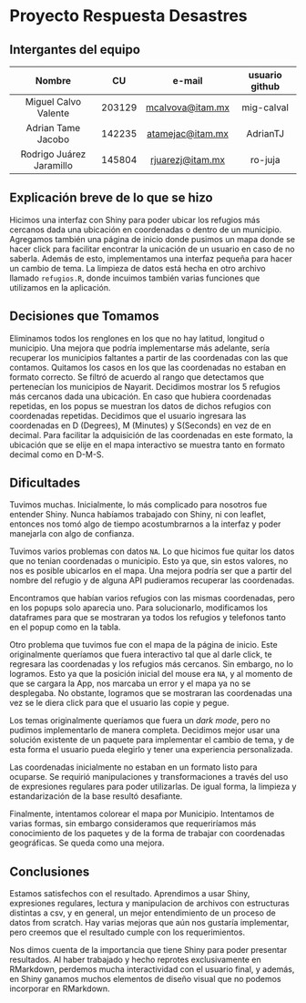 # Proyecto Respuesta Desastres
## Intergantes del equipo

|          Nombre          |   CU   |      e-mail      | usuario github |
|:------------------------:|:------:|:----------------:|:--------------:|
| Miguel Calvo Valente     | 203129 | mcalvova@itam.mx | mig-calval     |
| Adrian Tame Jacobo       | 142235 | atamejac@itam.mx | AdrianTJ       |
| Rodrigo Juárez Jaramillo | 145804 | rjuarezj@itam.mx | ro-juja        |

## Explicación breve de lo que se hizo
Hicimos una interfaz con Shiny para poder ubicar los refugios más cercanos dada una ubicación en coordenadas o dentro de un municipio. Agregamos también una página de inicio donde pusimos un mapa donde se hacer click para facilitar encontrar la unicación de un usuario en caso de no saberla. 
Además de esto, implementamos una interfaz pequeña para hacer un cambio de tema. 
La limpieza de datos está hecha en otro archivo llamado `refugios.R`, donde incuimos también varias funciones que utilizamos en la aplicación. 

## Decisiones que Tomamos
Eliminamos todos los renglones en los que no hay latitud, longitud o municipio. Una mejora que podría implementarse más adelante, sería recuperar los municipios faltantes a partir de las coordenadas con las que contamos.
Quitamos los casos en los que las coordenadas no estaban en formato correcto. Se filtró de acuerdo al rango que detectamos que pertenecían los municipios de Nayarit.
Decidimos mostrar los 5 refugios más cercanos dada una ubicación. En caso que hubiera coordenadas repetidas, en los popus se muestran los datos de dichos refugios con coordenadas repetidas.
Decidimos que el usuario ingresara las coordenadas en D (Degrees), M (Minutes) y S(Seconds) en vez de en decimal. Para facilitar la adquisición de las coordenadas en este formato, la ubicación que se elije en el mapa interactivo se muestra tanto en formato decimal como en D-M-S.

## Dificultades
Tuvimos muchas. Inicialmente, lo más complicado para nosotros fue entender Shiny. Nunca habíamos trabajado con Shiny, ni con leaflet, entonces nos tomó algo de tiempo acostumbrarnos a la interfaz y poder manejarla con algo de confianza. 

Tuvimos varios problemas con datos `NA`. Lo que hicimos fue quitar los datos que no tenian coordenadas o municipio. Esto ya que, sin estos valores, no nos es posible ubicarlos en el mapa. Una mejora podría ser que a partir del nombre del refugio y de alguna API pudieramos recuperar las coordenadas.

Encontramos que habían varios refugios con las mismas coordenadas, pero en los popups solo aparecia uno. Para solucionarlo, modificamos los dataframes para que se mostraran ya todos los refugios y telefonos tanto en el popup como en la tabla.

Otro problema que tuvimos fue con el mapa de la página de inicio. Este originalmente queríamos que fuera interactivo tal que al darle click, te regresara las coordenadas y los refugios más cercanos. Sin embargo, no lo logramos. Esto ya que la posición inicial del mouse era `NA`, y al momento de que se cargara la App, nos marcaba un error y el mapa ya no se desplegaba. No obstante, logramos que se mostraran las coordenadas una vez se le diera click para que el usuario las copie y pegue.

Los temas originalmente queríamos que fuera un *dark mode*, pero no pudimos implementarlo de manera completa. Decidimos mejor usar una solución existente de un paquete para implementar el cambio de tema, y de esta forma el usuario pueda elegirlo y tener una experiencia personalizada.

Las coordenadas inicialmente no estaban en un formato listo para ocuparse. Se requirió manipulaciones y transformaciones a través del uso de expresiones regulares para poder utilizarlas. De igual forma, la limpieza y estandarización de la base resultó desafiante.

Finalmente, intentamos colorear el mapa por Municipio. Intentamos de varias formas, sin embargo consideramos que requeriríamos más conocimiento de los paquetes y de la forma de trabajar con coordenadas geográficas. Se queda como una mejora.

## Conclusiones

Estamos satisfechos con el resultado. Aprendimos a usar Shiny, expresiones regulares, lectura y manipulacion de archivos con estructuras distintas a csv, y en general, un mejor entendimiento de un proceso de datos from scratch. Hay varias mejoras que aún nos gustaría implementar, pero creemos que el resultado cumple con los requerimientos. 

Nos dimos cuenta de la importancia que tiene Shiny para poder presentar resultados. Al haber trabajado y hecho reprotes exclusivamente en RMarkdown, perdemos mucha interactividad con el usuario final, y además, en Shiny ganamos muchos elementos de diseño visual que no podemos incorporar en RMarkdown. 
